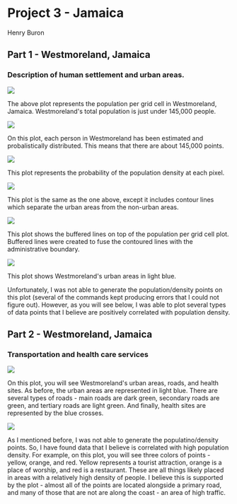 # Project 3 - Jamaica

Henry Buron

## Part 1 - Westmoreland, Jamaica

### Description of human settlement and urban areas.

![](West_pop19.png)

The above plot represents the population per grid cell in Westmoreland, Jamaica. Westmoreland's total population is just under 145,000 people.

![](estimated_persons.png)

On this plot, each person in Westmoreland has been estimated and probalistically distributed. This means that there are about 145,000 points.

![](west_density.png)

This plot represents the probability of the population density at each pixel.

![](westcontour.png)

This plot is the same as the one above, except it includes contour lines which separate the urban areas from the non-urban areas.

![](buffered.png)

This plot shows the buffered lines on top of the population per grid cell plot. Buffered lines were created to fuse the contoured lines with the administrative boundary.

![](urbanareas.png)

This plot shows Westmoreland's urban areas in light blue.

Unfortunately, I was not able to generate the population/density points on this plot (several of the commands kept producing errors that I could not figure out). However, as you will see below, I was able to plot several types of data points that I believe are positively correlated with population density.

## Part 2 - Westmoreland, Jamaica

### Transportation and health care services

![](west_roads_health5.png)

On this plot, you will see Westmoreland's urban areas, roads, and health sites. As before, the urban areas are represented in light blue. There are several types of roads - main roads are dark green, secondary roads are green, and tertiary roads are light green. And finally, health sites are represented by the blue crosses. 

![](West_roads_health_points5.png)

As I mentioned before, I was not able to generate the populatino/density points. So, I have found data that I believe is correlated with high population density. For example, on this plot, you will see three colors of points - yellow, orange, and red. Yellow represents a tourist attraction, orange is a place of worship, and red is a restaurant. These are all things likely placed in areas with a relatively high density of people. I believe this is supported by the plot - almost all of the points are located alongside a primary road, and many of those that are not are along the coast - an area of high traffic.


